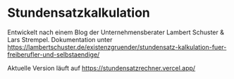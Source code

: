Stundensatzkalkulation 
======================
Entwickelt nach einem Blog der Unternehmensberater Lambert Schuster & Lars Strempel.
Dokumentation unter https://lambertschuster.de/existenzgruender/stundensatz-kalkulation-fuer-freiberufler-und-selbstaendige/

Aktuelle Version läuft auf https://stundensatzrechner.vercel.app/
